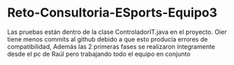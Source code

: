 # Reto-Consultoria-ESports-Equipo3
Las pruebas están dentro de la clase ControladorIT.java en el proyecto.
Oier tiene menos commits al github debido a que esto producía errores de compatibilidad,
Además las 2 primeras fases se realizaron íntegramente desde el pc de Raúl pero trabajando todo el equipo en conjunto